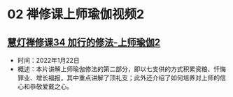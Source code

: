 # 02 禅修课上师瑜伽视频2

## [慧灯禅修课34 加行的修法-上师瑜伽2](https://www.fohuifayu.com/index.php/huideng-jiangtang/fofa-jianxiu/shangshi-yujia/8076-l22012)

- 时间：2022年1月22日
- 概述：本片讲解上师瑜伽修法的第二部分，即以七支供的方式积累资粮、忏悔罪业、增长福报，其中重点讲解了顶礼支；此外还介绍了如何培养对上师的信心和恭敬爱戴之心。

